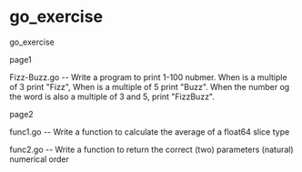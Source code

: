 go_exercise
===========

go_exercise

page1

Fizz-Buzz.go -- Write a program to print 1-100 nubmer. When is a multiple of 3 print "Fizz", When is a multiple of 5 print "Buzz". When the number og the word is also a multiple of 3 and 5, print "FizzBuzz". 

page2

func1.go -- Write a function to calculate the average of a float64 slice type

func2.go -- Write a function to return the correct (two) parameters (natural) numerical order
